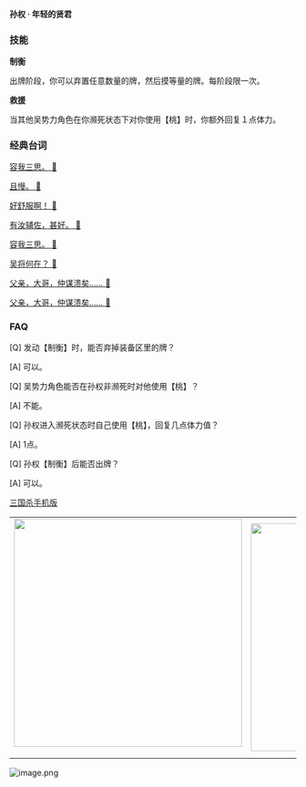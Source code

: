 
#### 孙权 · 年轻的贤君  

### 技能

**制衡**

出牌阶段，你可以弃置任意数量的牌，然后摸等量的牌。每阶段限一次。

**救援**

当其他吴势力角色在你濒死状态下对你使用【桃】时，你额外回复１点体力。

### 经典台词


[容我三思。 🎵](char_wu001_dub_ability1_1.mp3)

[且慢。 🎵](char_wu001_dub_ability1_2.mp3)

[好舒服啊！ 🎵](char_wu001_dub_ability2_1.mp3)

[有汝辅佐，甚好。 🎵](char_wu001_dub_ability2_2.mp3)

[容我三思。 🎵](char_wu001_dub_classic_ability1_1.mp3)

[吴将何在？ 🎵](char_wu001_dub_classic_ability2_1.mp3)

[父亲，大哥，仲谋溃矣…… 🎵](char_wu001_dub_classic_dead.mp3)

[父亲，大哥，仲谋溃矣…… 🎵](char_wu001_dub_dead.mp3)


### FAQ

[Q] 发动【制衡】时，能否弃掉装备区里的牌？

[A] 可以。



[Q] 吴势力角色能否在孙权非濒死时对他使用【桃】？

[A] 不能。



[Q] 孙权进入濒死状态时自己使用【桃】，回复几点体力值？

[A] 1点。



[Q] 孙权【制衡】后能否出牌？

[A] 可以。


 [三国杀手机版](https://apps.apple.com/cn/app/%E4%B8%89%E5%9B%BD%E6%9D%80%E9%97%AE%E9%A2%98%E7%AD%94%E7%96%91/id527602078)
    <div style="text-align: center"><table><tr>
    <td style="text-align: center">
<img src="https://is4-ssl.mzstatic.com/image/thumb/PurpleSource116/v4/1b/38/06/1b380673-fa07-7d70-76af-cc625e8e7894/97f20edf-1616-4b93-9e88-fbaebfe22faf_page-0.jpg/460x0w.webp" height="400">
</td>
<td style="text-align: center">
<img src="https://is5-ssl.mzstatic.com/image/thumb/PurpleSource126/v4/f6/ae/05/f6ae053d-def3-e9be-a991-74954202adad/7a500a3f-0dc0-4c7a-8287-6eed7e11d2b4_page-1.jpg/460x0w.webp" height="400">
</td>
<td style="text-align: center">
<img src="https://is2-ssl.mzstatic.com/image/thumb/PurpleSource126/v4/f3/38/97/f33897de-2a22-ec13-1832-60c35c10fe7c/7fbfdcd6-9f03-45ce-8dc1-bad59b0e5f5d_page-2.jpg/460x0w.webp" height="400">
</td>
<td style="text-align: center">
<img src="https://is2-ssl.mzstatic.com/image/thumb/PurpleSource116/v4/7c/bf/db/7cbfdbb7-8d99-a661-c3a7-bc4e3fdb840a/5e805d5e-b991-4341-bdf6-233a5dd8d703_page-3.jpg/460x0w.webp" height="400">
</td>
</tr>
</table>
</div>
    
 ![image.png](https://s2.loli.net/2022/01/10/Z85EF3hBpvU41oI.png)
